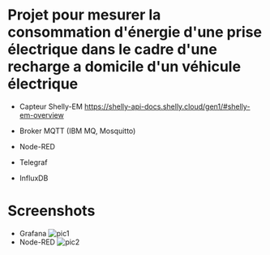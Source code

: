 # Projet pour mesurer la consommation d'énergie d'une prise électrique dans le cadre d'une recharge a domicile d'un véhicule électrique

* Capteur Shelly-EM https://shelly-api-docs.shelly.cloud/gen1/#shelly-em-overview

* Broker MQTT (IBM MQ, Mosquitto)
* Node-RED
* Telegraf
* InfluxDB


# Screenshots

* Grafana
![pic1](https://user-images.githubusercontent.com/98417110/175976438-31c8240c-6efe-4e92-ab8a-2b40e26ee651.png)
* Node-RED
![pic2](https://user-images.githubusercontent.com/98417110/175976786-b6a3a262-9072-4171-aaff-e7010da7a9d3.png)

